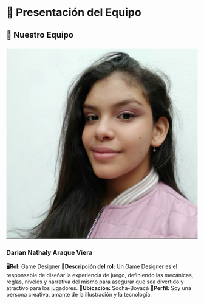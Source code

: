 # 🏢 Presentación del Equipo

## 🌟 Nuestro Equipo

### ![Foto de Darian](Fotos/unadfotodarian.jpg)
### Darian Nathaly Araque Viera
🖥**Rol:** Game Designer
📌**Descripción del rol:** Un Game Designer es el responsable de diseñar la experiencia de juego, definiendo las mecánicas, reglas, niveles y narrativa del mismo  para asegurar que sea divertido y atractivo para los jugadores. 
📍**Ubicación:** Socha-Boyacá 
📌**Perfil:** Soy una persona creativa, amante de la illustración y la tecnología.
